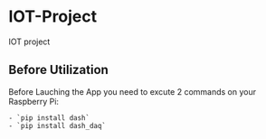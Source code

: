 # IOT-Project

IOT project

## Before Utilization

Before Lauching the App you need to excute 2 commands on your Raspberry Pi:

    - `pip install dash`
    - `pip install dash_daq`